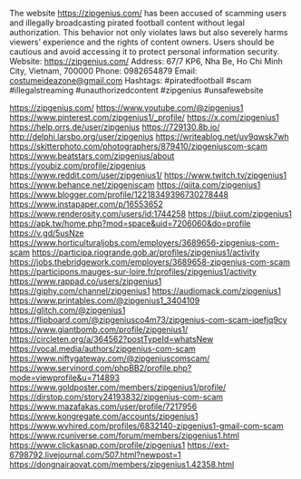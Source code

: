 The website <a href="https://zipgenius.com/">https://zipgenius.com/</a>   has been accused of scamming users and illegally broadcasting pirated football content without legal authorization. This behavior not only violates laws but also severely harms viewers’ experience and the rights of content owners. Users should be cautious and avoid accessing it to protect personal information security.
Website: <a href="https://zipgenius.com/">https://zipgenius.com/</a>
Address: 67/7 KP6, Nha Be, Ho Chi Minh City, Vietnam, 700000
Phone: 0982654879
Email: costumeideazone@gmail.com
Hashtags: #piratedfootball #scam #illegalstreaming #unauthorizedcontent #zipgenius #unsafewebsite

<a href="https://zipgenius.com/">https://zipgenius.com/</a>
<a href="https://www.youtube.com/@zipgenius1">https://www.youtube.com/@zipgenius1</a>
<a href="https://www.pinterest.com/zipgenius1/_profile/">https://www.pinterest.com/zipgenius1/_profile/</a>
<a href="https://x.com/zipgenius1">https://x.com/zipgenius1</a>
<a href="https://help.orrs.de/user/zipgenius">https://help.orrs.de/user/zipgenius</a>
<a href="https://729130.8b.io/">https://729130.8b.io/</a>
<a href="http://delphi.larsbo.org/user/zipgenius">http://delphi.larsbo.org/user/zipgenius</a>
<a href="https://writeablog.net/uv9qwsk7wh">https://writeablog.net/uv9qwsk7wh</a>
<a href="https://skitterphoto.com/photographers/879410/zipgeniuscom-scam">https://skitterphoto.com/photographers/879410/zipgeniuscom-scam</a>
<a href="https://www.beatstars.com/zipgenius/about">https://www.beatstars.com/zipgenius/about</a>
<a href="https://youbiz.com/profile/zipgenius">https://youbiz.com/profile/zipgenius</a>
<a href="https://www.reddit.com/user/zipgenius1/">https://www.reddit.com/user/zipgenius1/</a>
<a href="https://www.twitch.tv/zipgenius1">https://www.twitch.tv/zipgenius1</a>
<a href="https://www.behance.net/zipgeniscam">https://www.behance.net/zipgeniscam</a>
<a href="https://qiita.com/zipgenius1">https://qiita.com/zipgenius1</a>
<a href="https://www.blogger.com/profile/12218349396730278448">https://www.blogger.com/profile/12218349396730278448</a>
<a href="https://www.instapaper.com/p/16553652">https://www.instapaper.com/p/16553652</a>
<a href="https://www.renderosity.com/users/id:1744258">https://www.renderosity.com/users/id:1744258</a>
<a href="https://biiut.com/zipgenius1">https://biiut.com/zipgenius1</a>
<a href="https://apk.tw/home.php?mod=space&uid=7206060&do=profile">https://apk.tw/home.php?mod=space&uid=7206060&do=profile</a>
<a href="https://v.gd/5usNze">https://v.gd/5usNze</a>
<a href="https://www.horticulturaljobs.com/employers/3689656-zipgenius-com-scam">https://www.horticulturaljobs.com/employers/3689656-zipgenius-com-scam</a>
<a href="https://participa.riogrande.gob.ar/profiles/zipgenius1/activity">https://participa.riogrande.gob.ar/profiles/zipgenius1/activity</a>
<a href="https://jobs.thebridgework.com/employers/3689658-zipgenius-com-scam">https://jobs.thebridgework.com/employers/3689658-zipgenius-com-scam</a>
<a href="https://participons.mauges-sur-loire.fr/profiles/zipgenius1/activity">https://participons.mauges-sur-loire.fr/profiles/zipgenius1/activity</a>
<a href="https://www.rappad.co/users/zipgenius1">https://www.rappad.co/users/zipgenius1</a>
<a href="https://giphy.com/channel/zipgenius1">https://giphy.com/channel/zipgenius1</a>
<a href="https://audiomack.com/zipgenius1">https://audiomack.com/zipgenius1</a>
<a href="https://www.printables.com/@zipgenius1_3404109">https://www.printables.com/@zipgenius1_3404109</a>
<a href="https://glitch.com/@zipgenius1">https://glitch.com/@zipgenius1</a>
<a href="https://flipboard.com/@zipgeniusco4m73/zipgenius-com-scam-iqefjq9cy">https://flipboard.com/@zipgeniusco4m73/zipgenius-com-scam-iqefjq9cy</a>
<a href="https://www.giantbomb.com/profile/zipgenius1/">https://www.giantbomb.com/profile/zipgenius1/</a>
<a href="https://circleten.org/a/364562?postTypeId=whatsNew">https://circleten.org/a/364562?postTypeId=whatsNew</a>
<a href="https://vocal.media/authors/zipgenius-com-scam">https://vocal.media/authors/zipgenius-com-scam</a>
<a href="https://www.niftygateway.com/@zipgeniuscomscam/">https://www.niftygateway.com/@zipgeniuscomscam/</a>
<a href="https://www.servinord.com/phpBB2/profile.php?mode=viewprofile&u=714893">https://www.servinord.com/phpBB2/profile.php?mode=viewprofile&u=714893</a>
<a href="https://www.goldposter.com/members/zipgenius1/profile/">https://www.goldposter.com/members/zipgenius1/profile/</a>
<a href="https://dirstop.com/story24193832/zipgenius-com-scam">https://dirstop.com/story24193832/zipgenius-com-scam</a>
<a href="https://www.mazafakas.com/user/profile/7217956">https://www.mazafakas.com/user/profile/7217956</a>
<a href="https://www.kongregate.com/accounts/zipgenius1">https://www.kongregate.com/accounts/zipgenius1</a>
<a href="https://www.wvhired.com/profiles/6832140-zipgenius1-gmail-com-scam">https://www.wvhired.com/profiles/6832140-zipgenius1-gmail-com-scam</a>
<a href="https://www.rcuniverse.com/forum/members/zipgenius1.html">https://www.rcuniverse.com/forum/members/zipgenius1.html</a>
<a href="https://www.clickasnap.com/profile/zipgenius1">https://www.clickasnap.com/profile/zipgenius1</a>
<a href="https://ext-6798792.livejournal.com/507.html?newpost=1">https://ext-6798792.livejournal.com/507.html?newpost=1</a>
<a href="https://dongnairaovat.com/members/zipgenius1.42358.html">https://dongnairaovat.com/members/zipgenius1.42358.html</a>